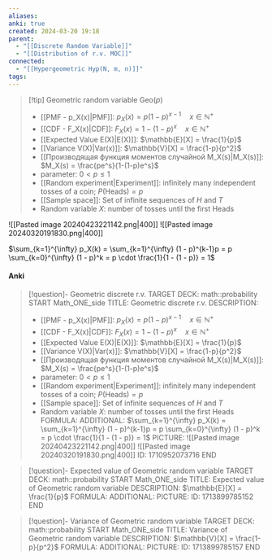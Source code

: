 ```yaml
---
aliases: 
anki: true
created: 2024-03-20 19:18
parent:
  - "[[Discrete Random Variable]]"
  - "[[Distribution of r.v. MOC]]"
connected:
  - "[[Hypergeometric Hyp(N, m, n)]]"
tags:
---
```


> [!tip] Geometric random variable $\text{Geo}(p)$ 
> - [[PMF - p_X(x)|PMF]]: $p_X(x) = p(1-p)^{x-1} \quad x \in \mathbb{N}^+$
> - [[CDF - F_X(x)|CDF]]: $F_X(x) = 1-(1-p)^x \quad x \in \mathbb{N}^+$
> - [[Expected Value E(X)|E(X)]]: $\mathbb{E}[X] = \frac{1}{p}$
> - [[Variance V(X)|Var(x)]]: $\mathbb{V}[X] = \frac{1-p}{p^2}$
> - [[Производящая функция моментов случайной M_X(s)|M_X(s)]]: $M_X(s) = \frac{pe^s}{1-(1-p)e^s}$  
> - parameter: $0 < p \leq 1$
> - [[Random experiment|Experiment]]: infinitely many independent tosses of a coin; $P(\text{Heads}) = p$
> - [[Sample space]]: Set of infinite sequences of $H$ and $T$
> - Random variable $X$: number of tosses until the first Heads

![[Pasted image 20240423221142.png|400]]
![[Pasted image 20240320191830.png|400]]


$\sum_{k=1}^{\infty} p_X(k) = \sum_{k=1}^{\infty} (1 - p)^{k-1}p = p \sum_{k=0}^{\infty} (1 - p)^k = p \cdot \frac{1}{1 - (1 - p)} = 1$

#### Anki
> [!question]- Geometric discrete r.v.
TARGET DECK: math::probability 
START
Math_ONE_side
TITLE: Geometric discrete r.v.
DESCRIPTION: 
> - [[PMF - p_X(x)|PMF]]: $p_X(x) = p(1-p)^{x-1} \quad x \in \mathbb{N}^+$
> - [[CDF - F_X(x)|CDF]]: $F_X(x) = 1-(1-p)^x \quad x \in \mathbb{N}^+$
> - [[Expected Value E(X)|E(X)]]: $\mathbb{E}[X] = \frac{1}{p}$
> - [[Variance V(X)|Var(x)]]: $\mathbb{V}[X] = \frac{1-p}{p^2}$
> - [[Производящая функция моментов случайной M_X(s)|M_X(s)]]: $M_X(s) = \frac{pe^s}{1-(1-p)e^s}$  
> - parameter: $0 < p \leq 1$
> - [[Random experiment|Experiment]]: infinitely many independent tosses of a coin; $P(\text{Heads}) = p$
> - [[Sample space]]: Set of infinite sequences of $H$ and $T$
> - Random variable $X$: number of tosses until the first Heads
FORMULA: 
ADDITIONAL: $\sum_{k=1}^{\infty} p_X(k) = \sum_{k=1}^{\infty} (1 - p)^{k-1}p = p \sum_{k=0}^{\infty} (1 - p)^k = p \cdot \frac{1}{1 - (1 - p)} = 1$
PICTURE: 
![[Pasted image 20240423221142.png|400]]
![[Pasted image 20240320191830.png|400]]
ID: 1710952073716
END

> [!question]- Expected value of Geometric random variable
TARGET DECK: math::probability
START
Math_ONE_side
TITLE: Expected value of Geometric random variable
DESCRIPTION: $\mathbb{E}[X] = \frac{1}{p}$
FORMULA: 
ADDITIONAL:
PICTURE:
ID: 1713899785152
END

> [!question]- Variance of Geometric random variable
TARGET DECK: math::probability
START
Math_ONE_side
TITLE: Variance of Geometric random variable
DESCRIPTION: $\mathbb{V}[X] = \frac{1-p}{p^2}$
FORMULA: 
ADDITIONAL:
PICTURE:
ID: 1713899785157
END
